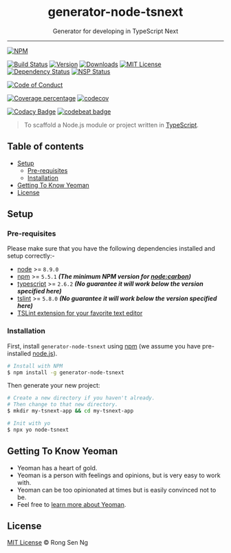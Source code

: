 <div align="center" style="text-align: center;">
  <h1 style="border-bottom: none;">generator-node-tsnext</h1>

  <p>Generator for developing in TypeScript Next</p>
</div>

<hr />

[![NPM][nodei-badge]][nodei-url]

[![Build Status][travis-badge]][travis-url]
[![Version][version-badge]][version-url]
[![Downloads][downloads-badge]][downloads-url]
[![MIT License][mit-license-badge]][mit-license-url]
[![Dependency Status][daviddm-badge]][daviddm-url]
[![NSP Status][nsp-badge]][nsp-url]

[![Code of Conduct][coc-badge]][coc-url]

[![Coverage percentage][coveralls-badge]][coveralls-url]
[![codecov][codecov-badge]][codecov-url]

[![Codacy Badge][codacy-badge]][codacy-url]
[![codebeat badge][codebeat-badge]][codebeat-url]

> To scaffold a Node.js module or project written in [TypeScript][typescript-url].

## Table of contents

- [Setup](#setup)
  - [Pre-requisites](#pre-requisites)
  - [Installation](#installation)
- [Getting To Know Yeoman](#getting-to-know-yeoman)
- [License](#license)

## Setup

### Pre-requisites

Please make sure that you have the following dependencies installed and setup correctly:-

- [node][nodejs-url] >= `8.9.0`
- [npm][npm-url] >= `5.5.1` ___(The minimum NPM version for [node:carbon][node-releases-url])___
- [typescript][typescript-url] >= `2.6.2` ___(No guarantee it will work below the version specified here)___
- [tslint][tslint-url] >= `5.8.0` ___(No guarantee it will work below the version specified here)___
- [TSLint extension for your favorite text editor][tslint-extension-url]

### Installation

First, install `generator-node-tsnext` using [npm][npm-url] (we assume you have pre-installed [node.js][nodejs-url]).

```sh
# Install with NPM
$ npm install -g generator-node-tsnext
```

Then generate your new project:

```sh
# Create a new directory if you haven't already.
# Then change to that new directory.
$ mkdir my-tsnext-app && cd my-tsnext-app

# Init with yo
$ npx yo node-tsnext
```

## Getting To Know Yeoman

- Yeoman has a heart of gold.
- Yeoman is a person with feelings and opinions, but is very easy to work with.
- Yeoman can be too opinionated at times but is easily convinced not to be.
- Feel free to [learn more about Yeoman][yeoman-url].

## License

[MIT License](https://motss.mit-license.org/) © Rong Sen Ng

[nodejs-url]: https://nodejs.org
[npm-url]: https://www.npmjs.com
[node-releases-url]: https://nodejs.org/en/download/releases
[typescript-url]: http://www.typescriptlang.org
[tslint-url]: https://palantir.github.io/tslint
[tslint-extension-url]: https://palantir.github.io/tslint/usage/third-party-tools
[yeoman-url]: http://yeoman.io

[nodei-badge]: https://nodei.co/npm/generator-node-tsnext.png?downloads=true&downloadRank=true&stars=true

[travis-badge]: https://img.shields.io/travis/motss/generator-node-tsnext.svg?style=flat-square
[version-badge]: https://img.shields.io/npm/v/generator-node-tsnext.svg?style=flat-square
[downloads-badge]: https://img.shields.io/npm/dm/generator-node-tsnext.svg?style=flat-square
[mit-license-badge]: https://img.shields.io/github/license/mashape/apistatus.svg?style=flat-square
[daviddm-badge]: https://img.shields.io/david/motss/generator-node-tsnext.svg?style=flat-square
[nsp-badge]: https://nodesecurity.io/orgs/motss/projects/fb100587-da3c-46c1-afd6-7e90bf411646/badge

[coc-badge]: https://img.shields.io/badge/code%20of-conduct-ff69b4.svg?style=flat-square

[coveralls-badge]: https://coveralls.io/repos/github/motss/generator-node-tsnext/badge.svg?branch=master
[codecov-badge]: https://codecov.io/gh/motss/generator-node-tsnext/branch/master/graph/badge.svg

[codacy-badge]: https://api.codacy.com/project/badge/Grade/1ea482be29d14b848f5f8b34ca8e9dd9
[codebeat-badge]: https://codebeat.co/badges/2e98378b-4e11-497e-a692-ba66a4d1c71a

[nodei-url]: https://nodei.co/npm/generator-node-tsnext/

[travis-url]: https://travis-ci.org/motss/generator-node-tsnext
[version-url]: https://www.npmjs.com/package/generator-node-tsnext
[downloads-url]: http://www.npmtrends.com/generator-node-tsnext
[mit-license-url]: https://github.com/motss/generator-node-tsnext/blob/master/LICENSE
[daviddm-url]: https://david-dm.org/motss/generator-node-tsnext
[nsp-url]: https://nodesecurity.io/orgs/motss/projects/fb100587-da3c-46c1-afd6-7e90bf411646

[coc-url]: https://github.com/motss/generator-node-tsnext/blob/master/CODE_OF_CONDUCT.md

[coveralls-url]: https://coveralls.io/github/motss/generator-node-tsnext?branch=master
[codecov-url]: https://codecov.io/gh/motss/generator-node-tsnext

[codacy-url]: https://www.codacy.com/app/motss/generator-node-tsnext?utm_source=github.com&amp;utm_medium=referral&amp;utm_content=motss/generator-node-tsnext&amp;utm_campaign=Badge_Grade
[codebeat-url]: https://codebeat.co/projects/github-com-motss-generator-node-tsnext-master
